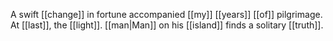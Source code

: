 A swift [[change]] in fortune accompanied [[my]] [[years]] [[of]] pilgrimage. At [[last]], the [[light]]. [[man|Man]] on his [[island]] finds a solitary [[truth]].
